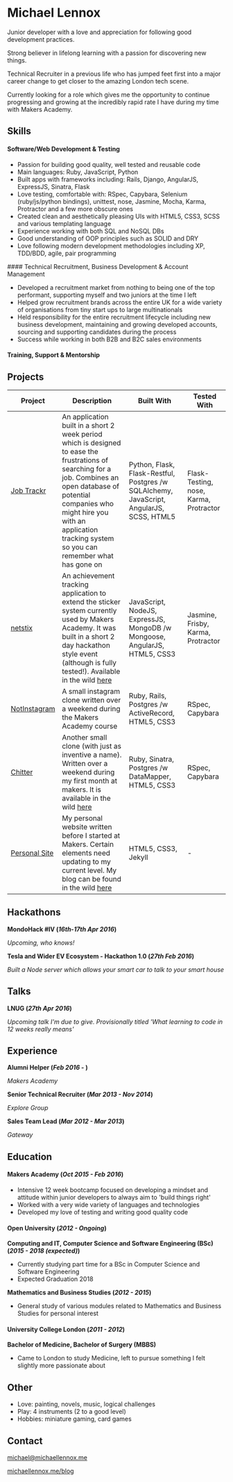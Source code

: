 # Michael Lennox

Junior developer with a love and appreciation for following good development practices.

Strong believer in lifelong learning with a passion for discovering new things.

Technical Recruiter in a previous life who has jumped feet first into a major career change to get closer to the amazing London tech scene.

Currently looking for a role which gives me the opportunity to continue progressing and growing at the incredibly rapid rate I have during my time with Makers Academy.

## Skills

#### Software/Web Development & Testing

* Passion for building good quality, well tested and reusable code
* Main languages: Ruby, JavaScript, Python
* Built apps with frameworks including: Rails, Django, AngularJS, ExpressJS, Sinatra, Flask
* Love testing, comfortable with: RSpec, Capybara, Selenium (ruby/js/python bindings), unittest, nose, Jasmine, Mocha, Karma, Protractor and a few more obscure ones
* Created clean and aesthetically pleasing UIs with HTML5, CSS3, SCSS and various templating language
* Experience working with both SQL and NoSQL DBs
* Good understanding of OOP principles such as SOLID and DRY
* Love following modern development methodologies including XP, TDD/BDD, agile, pair programming

#### Technical Recruitment, Business Development & Account Management

* Developed a recruitment market from nothing to being one of the top performant, supporting myself and two juniors at the time I left
* Helped grow recruitment brands across the entire UK for a wide variety of organisations from tiny start ups to large multinationals
* Held responsibility for the entire recruitment lifecycle including new business development, maintaining and growing developed accounts, sourcing and supporting candidates during the process
* Success while working in both B2B and B2C sales environments

#### Training, Support & Mentorship

## Projects

Project | Description | Built With | Tested With
--- | --- | --- | ---
[Job Trackr](https://github.com/michaellennox/jobber) | An application built in a short 2 week period which is designed to ease the frustrations of searching for a job. Combines an open database of potential companies who might hire you with an application tracking system so you can remember what has gone on | Python, Flask, Flask-Restful, Postgres /w SQLAlchemy, JavaScript, AngularJS, SCSS, HTML5 | Flask-Testing, nose, Karma, Protractor
[netstix](https://github.com/michaellennox/netstix) | An achievement tracking application to extend the sticker system currently used by Makers Academy. It was built in a short 2 day hackathon style event (although is fully tested!). Available in the wild [here](https://netstix.herokuapp.com/) | JavaScript, NodeJS, ExpressJS, MongoDB /w Mongoose, AngularJS, HTML5, CSS3 | Jasmine, Frisby, Karma, Protractor
[NotInstagram](https://github.com/michaellennox/instagram-challenge) | A small instagram clone written over a weekend during the Makers Academy course | Ruby, Rails, Postgres /w ActiveRecord, HTML5, CSS3 | RSpec, Capybara
[Chitter](https://github.com/michaellennox/chitter-challenge) | Another small clone (with just as inventive a name). Written over a weekend during my first month at makers. It is available in the wild [here](http://chitter.michaellennox.me/) | Ruby, Sinatra, Postgres /w DataMapper, HTML5, CSS3 | RSpec, Capybara
[Personal Site](https://github.com/michaellennox/michaellennox.github.io) | My personal website written before I started at Makers. Certain elements need updating to my current level. My blog can be found in the wild [here](http://www.michaellennox.me/blog/) | HTML5, CSS3, Jekyll | -

## Hackathons

__MondoHack \#IV (_16th-17th Apr 2016_)__

_Upcoming, who knows!_

__Tesla and Wider EV Ecosystem - Hackathon 1.0 (_27th Feb 2016_)__

_Built a Node server which allows your smart car to talk to your smart house_

## Talks

__LNUG (_27th Apr 2016_)__

_Upcoming talk I'm due to give. Provisionally titled 'What learning to code in 12 weeks really means'_

## Experience

__Alumni Helper (_Feb 2016 -_ )__

_Makers Academy_

__Senior Technical Recruiter (_Mar 2013 - Nov 2014_)__

_Explore Group_

__Sales Team Lead (_Mar 2012 - Mar 2013_)__

_Gateway_

## Education

#### Makers Academy (_Oct 2015 - Feb 2016_)

* Intensive 12 week bootcamp focused on developing a mindset and attitude within junior developers to always aim to 'build things right'
* Worked with a very wide variety of languages and technologies
* Developed my love of testing and writing good quality code

#### Open University (_2012 - Ongoing_)

__Computing and IT, Computer Science and Software Engineering (BSc) (_2015 - 2018 (expected)_)__

* Currently studying part time for a BSc in Computer Science and Software Engineering
* Expected Graduation 2018

__Mathematics and Business Studies (_2012 - 2015_)__

* General study of various modules related to Mathematics and Business Studies for personal interest

#### University College London (_2011 - 2012_)

__Bachelor of Medicine, Bachelor of Surgery (MBBS)__

* Came to London to study Medicine, left to pursue something I felt slightly more passionate about

## Other

* Love: painting, novels, music, logical challenges
* Play: 4 instruments (2 to a good level)
* Hobbies: miniature gaming, card games

## Contact

michael@michaellennox.me

[michaellennox.me/blog](http://www.michaellennox.me/blog/)
